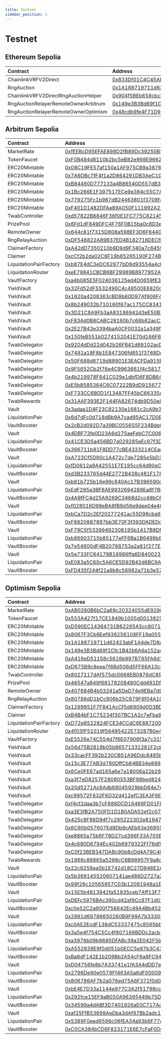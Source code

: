 ```yaml
---
title: Testnet
sidebar_position: 2
---
```


# Testnet

## Ethereum Sepolia

| Contract | Address |
| :--- | :--- |
| ChainlinkVRFV2Direct | [0x833Df01C4C45AB5c1c9279e1Fb601D534B25C9dc](https://sepolia.etherscan.io/address/0x833Df01C4C45AB5c1c9279e1Fb601D534B25C9dc) |
| RngAuction | [0x1A188719711d62423abF1A4de7D8aA9014A39D73](https://sepolia.etherscan.io/address/0x1A188719711d62423abF1A4de7D8aA9014A39D73) |
| ChainlinkVRFV2DirectRngAuctionHelper | [0x904f5BEb658cbcD93CF00Edb4d948DE9e6f7f163](https://sepolia.etherscan.io/address/0x904f5BEb658cbcD93CF00Edb4d948DE9e6f7f163) |
| RngAuctionRelayerRemoteOwnerArbitrum | [0x149e3B3Bd69f1Cfc1B42b6A6a152a42E38cEeBf1](https://sepolia.etherscan.io/address/0x149e3B3Bd69f1Cfc1B42b6A6a152a42E38cEeBf1) |
| RngAuctionRelayerRemoteOwnerOptimism | [0x48cdb9fe4F71D9b6f17D8e4d72E4036931601BdE](https://sepolia.etherscan.io/address/0x48cdb9fe4F71D9b6f17D8e4d72E4036931601BdE) |

## Arbitrum Sepolia

| Contract | Address |
| :--- | :--- |
| MarketRate | [0xfEEBcD95EFAE898D2fB89Dc39250B5EB5742B2B5](https://sepolia.arbiscan.io/address/0xfEEBcD95EFAE898D2fB89Dc39250B5EB5742B2B5) |
| TokenFaucet | [0xF0B484d8110b2bc5eB82e998E96626560801db42](https://sepolia.arbiscan.io/address/0xF0B484d8110b2bc5eB82e998E96626560801db42) |
| ERC20Mintable | [0x08C19FE57af150a1AF975CB9a38769848c7DF98e](https://sepolia.arbiscan.io/address/0x08C19FE57af150a1AF975CB9a38769848c7DF98e) |
| ERC20Mintable | [0x7A6DBc7fF4f1a2D864291DB3AeC105A8EeE4A3D2](https://sepolia.arbiscan.io/address/0x7A6DBc7fF4f1a2D864291DB3AeC105A8EeE4A3D2) |
| ERC20Mintable | [0xB84460D777133a4B86540D557dB35952e4ADFeE7](https://sepolia.arbiscan.io/address/0xB84460D777133a4B86540D557dB35952e4ADFeE7) |
| ERC20Mintable | [0x1Bc266E1F397517ECe9e384c55C7A5414b683639](https://sepolia.arbiscan.io/address/0x1Bc266E1F397517ECe9e384c55C7A5414b683639) |
| ERC20Mintable | [0x779275Fc1b987dB24463801f3708f42f3c6f6Ceb](https://sepolia.arbiscan.io/address/0x779275Fc1b987dB24463801f3708f42f3c6f6Ceb) |
| ERC20Mintable | [0xF401D1482DFAa89A050F111992A222e9ad123E14](https://sepolia.arbiscan.io/address/0xF401D1482DFAa89A050F111992A222e9ad123E14) |
| TwabController | [0xd57822B8846F36f0E1FC775C8214523db199a4C5](https://sepolia.arbiscan.io/address/0xd57822B8846F36f0E1FC775C8214523db199a4C5) |
| PrizePool | [0x6Fd1dF849DFC4F76F0B15ba0c8D3e99FF84817f1](https://sepolia.arbiscan.io/address/0x6Fd1dF849DFC4F76F0B15ba0c8D3e99FF84817f1) |
| RemoteOwner | [0x644c81f7315D808a598EF3D6F644092240aC5a10](https://sepolia.arbiscan.io/address/0x644c81f7315D808a598EF3D6F644092240aC5a10) |
| RngRelayAuction | [0xDF548822A89B37ED4B182716DECfE86895eFFA25](https://sepolia.arbiscan.io/address/0xDF548822A89B37ED4B182716DECfE86895eFFA25) |
| ClaimerFactory | [0xA42dD7350210b9D9d9F340a7c64591a57EA24B20](https://sepolia.arbiscan.io/address/0xA42dD7350210b9D9d9F340a7c64591a57EA24B20) |
| Claimer | [0xcCf2b2da02C6F19b85265190F274BeE997808243](https://sepolia.arbiscan.io/address/0xcCf2b2da02C6F19b85265190F274BeE997808243) |
| LiquidationPairFactory | [0xb87E4dC3eDC62977bD8d93554a4cbF6c52c9282a](https://sepolia.arbiscan.io/address/0xb87E4dC3eDC62977bD8d93554a4cbF6c52c9282a) |
| LiquidationRouter | [0xeE79841CBCB6BF29989B8977952A58C4417D64A9](https://sepolia.arbiscan.io/address/0xeE79841CBCB6BF29989B8977952A58C4417D64A9) |
| VaultFactory | [0xa4b085E5F024036125ed4D0659fE32388A03C6f8](https://sepolia.arbiscan.io/address/0xa4b085E5F024036125ed4D0659fE32388A03C6f8) |
| YieldVault | [0x32Fd52dF5532496C4c48500E6820c5243E9d0040](https://sepolia.arbiscan.io/address/0x32Fd52dF5532496C4c48500E6820c5243E9d0040) |
| YieldVault | [0x1620a4208363cBD9b60D97Af906F437Bf994755a](https://sepolia.arbiscan.io/address/0x1620a4208363cBD9b60D97Af906F437Bf994755a) |
| YieldVault | [0x8b249032b710160f67ac175CC8341d9068b3819a](https://sepolia.arbiscan.io/address/0x8b249032b710160f67ac175CC8341d9068b3819a) |
| YieldVault | [0x3D21C8A9Fb3aA83186942d3eE50B3E53AE07178C](https://sepolia.arbiscan.io/address/0x3D21C8A9Fb3aA83186942d3eE50B3E53AE07178C) |
| YieldVault | [0xF83Ad0B8CABC28160b7c66b82acC2C3bEEdD476c](https://sepolia.arbiscan.io/address/0xF83Ad0B8CABC28160b7c66b82acC2C3bEEdD476c) |
| YieldVault | [0x2E27B43e3394baA0CF0032a1a349ff22D7823503](https://sepolia.arbiscan.io/address/0x2E27B43e3394baA0CF0032a1a349ff22D7823503) |
| YieldVault | [0x150feB551b0274152041E70d166F61Aaf1fEB87B](https://sepolia.arbiscan.io/address/0x150feB551b0274152041E70d166F61Aaf1fEB87B) |
| TwabDelegator | [0x9204dDd22d042b26FB41d69102acDBc2190e62e8](https://sepolia.arbiscan.io/address/0x9204dDd22d042b26FB41d69102acDBc2190e62e8) |
| TwabDelegator | [0x7491a18F8b1E847306fd851f3768Dc6Ed7cDCb4A](https://sepolia.arbiscan.io/address/0x7491a18F8b1E847306fd851f3768Dc6Ed7cDCb4A) |
| TwabDelegator | [0x50F688d6719d88901E3EACFDa915E31b510d5cf1](https://sepolia.arbiscan.io/address/0x50F688d6719d88901E3EACFDa915E31b510d5cf1) |
| TwabDelegator | [0x9F5652Cb2f76e4C9963661f4c581739004494047](https://sepolia.arbiscan.io/address/0x9F5652Cb2f76e4C9963661f4c581739004494047) |
| TwabDelegator | [0x4b219978F641C029e1dbfD6F8DB644C85401B637](https://sepolia.arbiscan.io/address/0x4b219978F641C029e1dbfD6F8DB644C85401B637) |
| TwabDelegator | [0xE5b8585364C6C07222B9dD915677a3D194f40020](https://sepolia.arbiscan.io/address/0xE5b8585364C6C07222B9dD915677a3D194f40020) |
| TwabDelegator | [0xF733CC6B0D1f13487FF45bC66335e348D8EA87d1](https://sepolia.arbiscan.io/address/0xF733CC6B0D1f13487FF45bC66335e348D8EA87d1) |
| TwabRewards | [0x31AAF393E2F144FA82674db9D50e84678B97155A](https://sepolia.arbiscan.io/address/0x31AAF393E2F144FA82674db9D50e84678B97155A) |
| Vault | [0x3adaa1D4F23C82130e1681c2cA9b38f5Fb9a0892](https://sepolia.arbiscan.io/address/0x3adaa1D4F23C82130e1681c2cA9b38f5Fb9a0892) |
| LiquidationPair | [0x6d7dFc0d718dBb9A7cad95AC17D0E9fDf72faAde](https://sepolia.arbiscan.io/address/0x6d7dFc0d718dBb9A7cad95AC17D0E9fDf72faAde) |
| VaultBooster | [0x2cB2d092D7a39BC055655F234BdeC79EB9742a00](https://sepolia.arbiscan.io/address/0x2cB2d092D7a39BC055655F234BdeC79EB9742a00) |
| Vault | [0x4DBF73fe0D23A6d275aeFebC7C00600045aB8B9E](https://sepolia.arbiscan.io/address/0x4DBF73fe0D23A6d275aeFebC7C00600045aB8B9E) |
| LiquidationPair | [0x41CE3D5a456BD7a029285eEc97f3DDCE904034bC](https://sepolia.arbiscan.io/address/0x41CE3D5a456BD7a029285eEc97f3DDCE904034bC) |
| VaultBooster | [0x366711b81F8DD77cBE4333214CEacB72b85D8573](https://sepolia.arbiscan.io/address/0x366711b81F8DD77cBE4333214CEacB72b85D8573) |
| Vault | [0xA723Cf5D90c1A472c7de7285e5bD314AeA107EDe](https://sepolia.arbiscan.io/address/0xA723Cf5D90c1A472c7de7285e5bD314AeA107EDe) |
| LiquidationPair | [0xfD0612a9A42551E7E195cc64d90eC2f071E16372](https://sepolia.arbiscan.io/address/0xfD0612a9A42551E7E195cc64d90eC2f071E16372) |
| VaultBooster | [0xd3B233765d44E2772B438c481F178b930be6dB40](https://sepolia.arbiscan.io/address/0xd3B233765d44E2772B438c481F178b930be6dB40) |
| Vault | [0xb81b725b16e99c840Ac17B396590da9c93c5bc3B](https://sepolia.arbiscan.io/address/0xb81b725b16e99c840Ac17B396590da9c93c5bc3B) |
| LiquidationPair | [0xEdF295a3BF8AE9932694288Ea8f7BE662FC3Ec82](https://sepolia.arbiscan.io/address/0xEdF295a3BF8AE9932694288Ea8f7BE662FC3Ec82) |
| VaultBooster | [0x4A9fFC4d25A9269C3468d2cc49bC6A27aF2D5C19](https://sepolia.arbiscan.io/address/0x4A9fFC4d25A9269C3468d2cc49bC6A27aF2D5C19) |
| Vault | [0xf028016D98eBA8fB9d56e9dee04e4639C724E6ae](https://sepolia.arbiscan.io/address/0xf028016D98eBA8fB9d56e9dee04e4639C724E6ae) |
| LiquidationPair | [0xbCa7D2c2Ef20277241ac55D98cba9BE29A547cc9](https://sepolia.arbiscan.io/address/0xbCa7D2c2Ef20277241ac55D98cba9BE29A547cc9) |
| VaultBooster | [0xF8820887897bb3E70F3f393DADEDdbC8D6D69B2D](https://sepolia.arbiscan.io/address/0xF8820887897bb3E70F3f393DADEDdbC8D6D69B2D) |
| Vault | [0xF79C5f53399492308195b1417B8DfaE47e4efD75](https://sepolia.arbiscan.io/address/0xF79C5f53399492308195b1417B8DfaE47e4efD75) |
| LiquidationPair | [0xb86903715b85177eFF6Ba1B6499b8042749F5ab1](https://sepolia.arbiscan.io/address/0xb86903715b85177eFF6Ba1B6499b8042749F5ab1) |
| VaultBooster | [0x7e54900dF4B20788753a2a81f377EbdBaAA65Fc8](https://sepolia.arbiscan.io/address/0x7e54900dF4B20788753a2a81f377EbdBaAA65Fc8) |
| Vault | [0x5e733FC64179B18986ffa6D840023c99707984ad](https://sepolia.arbiscan.io/address/0x5e733FC64179B18986ffa6D840023c99707984ad) |
| LiquidationPair | [0xE083a5C60c5A6CE5D92B42d6BC9A0C4f81321B9b](https://sepolia.arbiscan.io/address/0xE083a5C60c5A6CE5D92B42d6BC9A0C4f81321B9b) |
| VaultBooster | [0xFD435f244f21a9b8c56982a71b3e5732704b6e76](https://sepolia.arbiscan.io/address/0xFD435f244f21a9b8c56982a71b3e5732704b6e76) |

## Optimism Sepolia

| Contract | Address |
| :--- | :--- |
| MarketRate | [0xAB0280B6bC2a69c20324055dE929Cf27fbf8916B](https://sepolia-optimism.etherscan.io/address/0xAB0280B6bC2a69c20324055dE929Cf27fbf8916B) |
| TokenFaucet | [0x553A427f17CE1849b1005d0013825255D54A2122](https://sepolia-optimism.etherscan.io/address/0x553A427f17CE1849b1005d0013825255D54A2122) |
| ERC20Mintable | [0xD590EC14364731B62265A5cc807164a17C6797D4](https://sepolia-optimism.etherscan.io/address/0xD590EC14364731B62265A5cc807164a17C6797D4) |
| ERC20Mintable | [0x8067F3Cb6Eef936256108FF19a05574b8aD99Cf3](https://sepolia-optimism.etherscan.io/address/0x8067F3Cb6Eef936256108FF19a05574b8aD99Cf3) |
| ERC20Mintable | [0x1A188719711d62423abF1A4de7D8aA9014A39D73](https://sepolia-optimism.etherscan.io/address/0x1A188719711d62423abF1A4de7D8aA9014A39D73) |
| ERC20Mintable | [0x149e3B3Bd69f1Cfc1B42b6A6a152a42E38cEeBf1](https://sepolia-optimism.etherscan.io/address/0x149e3B3Bd69f1Cfc1B42b6A6a152a42E38cEeBf1) |
| ERC20Mintable | [0xA416eD51158c5616b997B785FA6d18f02D0458A8](https://sepolia-optimism.etherscan.io/address/0xA416eD51158c5616b997B785FA6d18f02D0458A8) |
| ERC20Mintable | [0xD675B9c8eea7f6Bd506d5FF66A10cF7B887CD293](https://sepolia-optimism.etherscan.io/address/0xD675B9c8eea7f6Bd506d5FF66A10cF7B887CD293) |
| TwabController | [0x8027117dAf575dc0668EB0876dC89e622F4d2733](https://sepolia-optimism.etherscan.io/address/0x8027117dAf575dc0668EB0876dC89e622F4d2733) |
| PrizePool | [0x46547a849f68178208490Cdd491Df15a5bEeA4B2](https://sepolia-optimism.etherscan.io/address/0x46547a849f68178208490Cdd491Df15a5bEeA4B2) |
| RemoteOwner | [0x407684B4b03241a5DeD74e9EBa7d99613689d708](https://sepolia-optimism.etherscan.io/address/0x407684B4b03241a5DeD74e9EBa7d99613689d708) |
| RngRelayAuction | [0x80788dD1bCc906b25C879F6f04A108C4DCFDB78F](https://sepolia-optimism.etherscan.io/address/0x80788dD1bCc906b25C879F6f04A108C4DCFDB78F) |
| ClaimerFactory | [0x1299951F7F841AcCf5d6909d0D3BDe68b7b0Db02](https://sepolia-optimism.etherscan.io/address/0x1299951F7F841AcCf5d6909d0D3BDe68b7b0Db02) |
| Claimer | [0xB4B4bF1C75234f307BC1A2c7eFba9329e532caB9](https://sepolia-optimism.etherscan.io/address/0xB4B4bF1C75234f307BC1A2c7eFba9329e532caB9) |
| LiquidationPairFactory | [0xD72e8522824FCE34CCdC6E8872008465287304C1](https://sepolia-optimism.etherscan.io/address/0xD72e8522824FCE34CCdC6E8872008465287304C1) |
| LiquidationRouter | [0x4f03fF51019f56495422E73287B0e4A9C454d371](https://sepolia-optimism.etherscan.io/address/0x4f03fF51019f56495422E73287B0e4A9C454d371) |
| VaultFactory | [0xE5526e74C554d7f6E07906f3a7c315edEbb26aF4](https://sepolia-optimism.etherscan.io/address/0xE5526e74C554d7f6E07906f3a7c315edEbb26aF4) |
| YieldVault | [0x56d75B2818b05b86571331281F2cb8cAAdDD4115](https://sepolia-optimism.etherscan.io/address/0x56d75B2818b05b86571331281F2cb8cAAdDD4115) |
| YieldVault | [0x33cacFF392b230CB51A96Ddc8495bF4384e66A01](https://sepolia-optimism.etherscan.io/address/0x33cacFF392b230CB51A96Ddc8495bF4384e66A01) |
| YieldVault | [0x15c3E77AB3d780DffCb84BB34e88964577f61181](https://sepolia-optimism.etherscan.io/address/0x15c3E77AB3d780DffCb84BB34e88964577f61181) |
| YieldVault | [0x6Ce0FE67ad165a6e7a18006a22b26aFFA05F4569](https://sepolia-optimism.etherscan.io/address/0x6Ce0FE67ad165a6e7a18006a22b26aFFA05F4569) |
| YieldVault | [0xa3f7eD8257F28080553BF98bed824472Bb64D735](https://sepolia-optimism.etherscan.io/address/0xa3f7eD8257F28080553BF98bed824472Bb64D735) |
| YieldVault | [0x20d5271Ac6Adb68045929bbD64e7ef9563f6e14d](https://sepolia-optimism.etherscan.io/address/0x20d5271Ac6Adb68045929bbD64e7ef9563f6e14d) |
| YieldVault | [0xc99572F832F6D32d412efC3EA3F6E3B705f282C3](https://sepolia-optimism.etherscan.io/address/0xc99572F832F6D32d412efC3EA3F6E3B705f282C3) |
| TwabDelegator | [0xf4cf2daa3b7cF888DCD16469FD01FDe9Dab4f41B](https://sepolia-optimism.etherscan.io/address/0xf4cf2daa3b7cF888DCD16469FD01FDe9Dab4f41B) |
| TwabDelegator | [0xa3E3fB2A750FD1D1B0ADA52ef2c072F5AE1504De](https://sepolia-optimism.etherscan.io/address/0xa3E3fB2A750FD1D1B0ADA52ef2c072F5AE1504De) |
| TwabDelegator | [0x425c9F86D94f7c295222302e81947FeddbaC318A](https://sepolia-optimism.etherscan.io/address/0x425c9F86D94f7c295222302e81947FeddbaC318A) |
| TwabDelegator | [0x6C80b057607Ed9Db9cAEb63e3695538799e453f3](https://sepolia-optimism.etherscan.io/address/0x6C80b057607Ed9Db9cAEb63e3695538799e453f3) |
| TwabDelegator | [0xe8865a75b6F78D27cd396F33A705B54E6643d51f](https://sepolia-optimism.etherscan.io/address/0xe8865a75b6F78D27cd396F33A705B54E6643d51f) |
| TwabDelegator | [0x4c690D6794Ec402b6979322Ff76df92C6E455B0e](https://sepolia-optimism.etherscan.io/address/0x4c690D6794Ec402b6979322Ff76df92C6E455B0e) |
| TwabDelegator | [0xC0f23BEB347DABc90b8cDd4A79C409673c444683](https://sepolia-optimism.etherscan.io/address/0xC0f23BEB347DABc90b8cDd4A79C409673c444683) |
| TwabRewards | [0x1966c89865a5298cC6B98957F9a8c68da23C2a35](https://sepolia-optimism.etherscan.io/address/0x1966c89865a5298cC6B98957F9a8c68da23C2a35) |
| Vault | [0x22c6258ea5b1E742d18C27D846E2AaBd4505EDC2](https://sepolia-optimism.etherscan.io/address/0x22c6258ea5b1E742d18C27D846E2AaBd4505EDC2) |
| LiquidationPair | [0x5b369145520607141ae486D2727a28b6B7D9B0Ad](https://sepolia-optimism.etherscan.io/address/0x5b369145520607141ae486D2727a28b6B7D9B0Ad) |
| VaultBooster | [0x99f26c10565957C03b12091948a1E1CF63C84c3B](https://sepolia-optimism.etherscan.io/address/0x99f26c10565957C03b12091948a1E1CF63C84c3B) |
| Vault | [0x15E5b4813942fa51835ceb7Aff13F771C398d062](https://sepolia-optimism.etherscan.io/address/0x15E5b4813942fa51835ceb7Aff13F771C398d062) |
| LiquidationPair | [0xDEFc5976BAc390cd42af9Cc97F1d02d79055661e](https://sepolia-optimism.etherscan.io/address/0xDEFc5976BAc390cd42af9Cc97F1d02d79055661e) |
| VaultBooster | [0xc0e52C2a900f756642Ec49A4Bb452904ab0c9929](https://sepolia-optimism.etherscan.io/address/0xc0e52C2a900f756642Ec49A4Bb452904ab0c9929) |
| Vault | [0x2891d69786650260B9F99A7b333058FCC5418Df0](https://sepolia-optimism.etherscan.io/address/0x2891d69786650260B9F99A7b333058FCC5418Df0) |
| LiquidationPair | [0xc0AE2EcdF138dC53337475c8565bb274741A6a24](https://sepolia-optimism.etherscan.io/address/0xc0AE2EcdF138dC53337475c8565bb274741A6a24) |
| VaultBooster | [0x3a5e4f754C5Cc4f807166BDDc2acb7eB031DC9fa](https://sepolia-optimism.etherscan.io/address/0x3a5e4f754C5Cc4f807166BDDc2acb7eB031DC9fa) |
| Vault | [0xa3976b09b9695DFABc39a2E042F5bD5B7399Ac60](https://sepolia-optimism.etherscan.io/address/0xa3976b09b9695DFABc39a2E042F5bD5B7399Ac60) |
| LiquidationPair | [0xA552839E9f0d051b0ECC5e87b3C4303e62306653](https://sepolia-optimism.etherscan.io/address/0xA552839E9f0d051b0ECC5e87b3C4303e62306653) |
| VaultBooster | [0xBa8dF142E1b209Bb2A54cF6a8FC940b1dE0001Ff](https://sepolia-optimism.etherscan.io/address/0xBa8dF142E1b209Bb2A54cF6a8FC940b1dE0001Ff) |
| Vault | [0xD04756fe8b7A33741e1fA3A4dDD7e0075A0063aC](https://sepolia-optimism.etherscan.io/address/0xD04756fe8b7A33741e1fA3A4dDD7e0075A0063aC) |
| LiquidationPair | [0x2796De90e0579Ff463A5a6dF000099eA196Ec372](https://sepolia-optimism.etherscan.io/address/0x2796De90e0579Ff463A5a6dF000099eA196Ec372) |
| VaultBooster | [0x806786AF7b2a076ed75A6F371f0d0C21f350EF7F](https://sepolia-optimism.etherscan.io/address/0x806786AF7b2a076ed75A6F371f0d0C21f350EF7F) |
| Vault | [0xbE4E7D33a1144e977C3A2f51798cc451E1a76B2f](https://sepolia-optimism.etherscan.io/address/0xbE4E7D33a1144e977C3A2f51798cc451E1a76B2f) |
| LiquidationPair | [0x292fce15EF9aB050A96395449b75D5d490d47d0B](https://sepolia-optimism.etherscan.io/address/0x292fce15EF9aB050A96395449b75D5d490d47d0B) |
| VaultBooster | [0x34599a4dABf3D7401926aE0C717AcCBd72f3B6F7](https://sepolia-optimism.etherscan.io/address/0x34599a4dABf3D7401926aE0C717AcCBd72f3B6F7) |
| Vault | [0xaf25FfB53699AeDba3dAf97Bb2adc1B5054053EA](https://sepolia-optimism.etherscan.io/address/0xaf25FfB53699AeDba3dAf97Bb2adc1B5054053EA) |
| LiquidationPair | [0x5389F0eed9596c06fEA34a93b6F77eA07544305A](https://sepolia-optimism.etherscan.io/address/0x5389F0eed9596c06fEA34a93b6F77eA07544305A) |
| VaultBooster | [0xC0CA384bCD6F823171E6E7cFaF0D6B46F9762261](https://sepolia-optimism.etherscan.io/address/0xC0CA384bCD6F823171E6E7cFaF0D6B46F9762261) |

